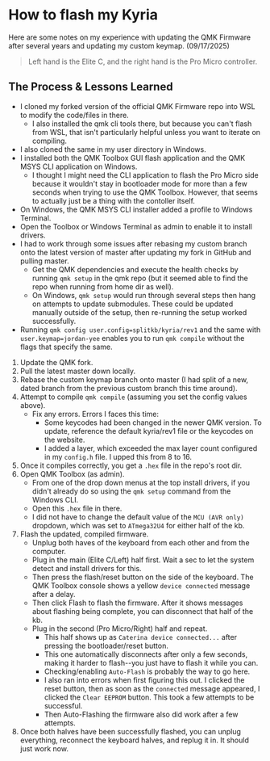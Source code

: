 # How to flash my Kyria

Here are some notes on my experience with updating the QMK Firmware after
several years and updating my custom keymap. (09/17/2025)

> Left hand is the Elite C, and the right hand is the Pro Micro controller.

## The Process & Lessons Learned

- I cloned my forked version of the official QMK Firmware repo into WSL to modify
  the code/files in there.
  - I also installed the qmk cli tools there, but because you can't flash from
    WSL, that isn't particularly helpful unless you want to iterate on compiling.
- I also cloned the same in my user directory in Windows.
- I installed both the QMK Toolbox GUI flash application and the QMK MSYS CLI
  application on Windows.
  - I thought I might need the CLI application to flash the Pro Micro side
    because it wouldn't stay in bootloader mode for more than a few seconds
    when trying to use the QMK Toolbox. However, that seems to actually just
    be a thing with the contoller itself.
- On Windows, the QMK MSYS CLI installer added a profile to Windows Terminal.
- Open the Toolbox or Windows Terminal as admin to enable it to install
  drivers.
- I had to work through some issues after rebasing my custom branch onto the
  latest version of master after updating my fork in GitHub and pulling master.
  - Get the QMK dependencies and execute the health checks by running
    `qmk setup` in the qmk repo (but it seemed able to find the repo when
    running from home dir as well).
  - On Windows, `qmk setup` would run through several steps then hang on
    attempts to update submodules. These could be updated manually outside of
    the setup, then re-running the setup worked successfully.
- Running `qmk config user.config=splitkb/kyria/rev1` and the same with
  `user.keymap=jordan-yee` enables you to run `qmk compile` without the flags
  that specify the same.

1. Update the QMK fork.
2. Pull the latest master down locally.
3. Rebase the custom keymap branch onto master (I had split of a new, dated
   branch from the previous custom branch this time around).
4. Attempt to compile `qmk compile` (assuming you set the config values above).
   - Fix any errors. Errors I faces this time:
     - Some keycodes had been changed in the newer QMK version. To update,
         reference the default kyria/rev1 file or the keycodes on the website.
     - I added a layer, which exceeded the max layer count configured in my
       `config.h` file. I upped this from 8 to 16.
5. Once it compiles correctly, you get a `.hex` file in the repo's root dir.
6. Open QMK Toolbox (as admin).
   - From one of the drop down menus at the top install drivers, if you didn't
     already do so using the `qmk setup` command from the Windows CLI.
   - Open this `.hex` file in there.
   - I did not have to change the default value of the `MCU (AVR only)`
     dropdown, which was set to `ATmega32U4` for either half of the kb.
7. Flash the updated, compiled firmware.
   - Unplug both haves of the keyboard from each other and from the computer.
   - Plug in the main (Elite C/Left) half first. Wait a sec to let the system
     detect and install drivers for this.
   - Then press the flash/reset button on the side of the keyboard. The QMK
     Toolbox console shows a yellow `device connected` message after a delay.
   - Then click Flash to flash the firmware. After it shows messages about
     flashing being complete, you can disconnect that half of the kb.
   - Plug in the second (Pro Micro/Right) half and repeat.
     - This half shows up as `Caterina device connected...` after pressing the
       bootloader/reset button.
     - This one automatically disconnects after only a few seconds, making it
       harder to flash--you just have to flash it while you can.
     - Checking/enabling `Auto-Flash` is probably the way to go here.
     - I also ran into errors when first figuring this out. I clicked the reset
       button, then as soon as the `connected` message appeared, I clicked the
       `Clear EEPROM` button. This took a few attempts to be successful.
     - Then Auto-Flashing the firmware also did work after a few attempts.
8. Once both halves have been successfully flashed, you can unplug everything,
   reconnect the keyboard halves, and replug it in. It should just work now.
